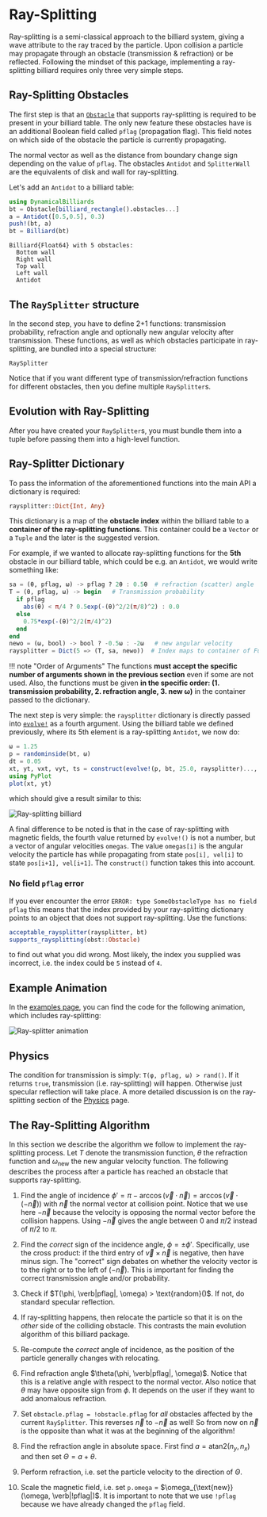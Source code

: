 # Ray-Splitting
Ray-splitting is a semi-classical approach to the billiard system, giving a wave attribute to the ray traced by the particle.
Upon collision a particle may propagate through an obstacle (transmission & refraction) or be reflected. Following the mindset of this package, implementing a ray-splitting billiard requires only three very simple steps.

## Ray-Splitting Obstacles
The first step is that an [`Obstacle`](@ref) that supports ray-splitting is required to be present in your billiard table. The only new feature these obstacles have is an additional Boolean field called `pflag` (propagation flag). This field notes on which side of the obstacle the particle is currently propagating.

The normal vector as well as the distance from boundary change sign depending on the value of `pflag`. The obstacles `Antidot` and `SplitterWall` are the equivalents of disk and wall for ray-splitting.

Let's add an `Antidot` to a billiard table:

```julia
using DynamicalBilliards
bt = Obstacle[billiard_rectangle().obstacles...]
a = Antidot([0.5,0.5], 0.3)
push!(bt, a)
bt = Billiard(bt)
```
```
Billiard{Float64} with 5 obstacles:
  Bottom wall
  Right wall
  Top wall
  Left wall
  Antidot
```

## The `RaySplitter` structure
In the second step, you have to define 2+1 functions: transmission probability,
refraction angle and optionally new angular velocity after transmission. These functions, as well as which obstacles participate in ray-splitting, are bundled into a special structure:
```@docs
RaySplitter
```

Notice that if you want different type of transmission/refraction functions for
different obstacles, then you define multiple `RaySplitter`s.


## Evolution with Ray-Splitting
After you have created your `RaySplitter`s, you must bundle them into a tuple
before passing them into a high-level function.

## Ray-Splitter Dictionary
To pass the information of the aforementioned functions into the main API a dictionary is required:
```julia
raysplitter::Dict{Int, Any}
```
This dictionary is a map of the **obstacle index** within the billiard table to a **container of the ray-splitting functions**. This container could be a `Vector` or a `Tuple` and the later is the suggested version.

For example, if we wanted to allocate ray-splitting functions for the **5th** obstacle in our billiard table, which could be e.g. an `Antidot`, we would write something like:
```julia
sa = (θ, pflag, ω) -> pflag ? 2θ : 0.5θ  # refraction (scatter) angle
T = (θ, pflag, ω) -> begin   # Transmission probability
  if pflag
    abs(θ) < π/4 ? 0.5exp(-(θ)^2/2(π/8)^2) : 0.0
  else
    0.75*exp(-(θ)^2/2(π/4)^2)
  end
end
newo = (ω, bool) -> bool ? -0.5ω : -2ω   # new angular velocity
raysplitter = Dict(5 => (T, sa, newo))  # Index maps to container of Functions
```

!!! note "Order of Arguments"
    The functions **must accept the specific number of arguments shown in the previous section** even if some are not used. Also, the functions must be given **in the specific order: (1. transmission probability, 2. refraction angle, 3. new ω)** in the container passed to the dictionary.

The next step is very simple: the `raysplitter` dictionary is directly passed into [`evolve!`](@ref) as a fourth argument.
Using the billiard table we defined previously, where its 5th element is a ray-splitting `Antidot`, we now do:
```julia
ω = 1.25
p = randominside(bt, ω)
dt = 0.05
xt, yt, vxt, vyt, ts = construct(evolve!(p, bt, 25.0, raysplitter)..., dt)
using PyPlot
plot(xt, yt)
```
which should give a result similar to this:

![Ray-splitting billiard](http://i.imgur.com/UfGQfOm.png)

A final difference to be noted is that in the case of ray-splitting with magnetic fields, the fourth value returned by `evolve!()` is not a number, but a vector of angular velocities `omegas`. The value `omegas[i]` is the angular velocity the particle has while propagating from state `pos[i], vel[i]` to state `pos[i+1], vel[i+1]`. The `construct()` function takes this into account.

### No field `pflag` error

If you ever encounter the error `ERROR: type SomeObstacleType has no field pflag` this means that the index provided by your ray-splitting dictionary points to an object that does not support ray-splitting. Use the functions:
```julia
acceptable_raysplitter(raysplitter, bt)
supports_raysplitting(obst::Obstacle)
```
to find out what you did wrong. Most likely, the index you supplied was incorrect, i.e. the index could be `5` instead of `4`.

## Example Animation
In the [examples page](examples), you can find the code for the following animation, which includes ray-splitting:

![Ray-splitter animation](http://i.imgur.com/89s0fon.gif)

## Physics
The condition for transmission is simply: `T(φ, pflag, ω) > rand()`. If it returns `true`, transmission (i.e. ray-splitting) will happen. Otherwise just specular reflection will take place. A more detailed discussion is on the ray-splitting section of the
[Physics](/physics#ray-splitting-functions) page.

## The Ray-Splitting Algorithm
In this section we describe the algorithm we follow to implement the ray-splitting
process. Let $T$ denote the transmission function, $\theta$ the refraction function and $\omega_{\text{new}}$ the new angular velocity function. The following describes the process after a particle has reached an obstacle that supports ray-splitting.

1.  Find the angle of incidence $\phi' = \pi - \arccos(\vec{v} \cdot \vec{n}) = \arccos(\vec{v} \cdot (-\vec{n}))$ with $\vec{n}$ the normal vector at collision point. Notice that we use here $-\vec{n}$ because the velocity is opposing the normal vector before the collision happens. Using $-\vec{n}$ gives the angle between 0 and $\pi/2$ instead of $\pi/2$ to $\pi$.

2.  Find the *correct* sign of the incidence angle, $\phi = \pm \phi'$. Specifically, use the cross product: if the third entry of $\vec{v} \times \vec{n}$ is negative, then have minus sign. The "correct" sign debates on whether the velocity vector is to the right or to the left of $(-\vec{n})$. This is important for finding the correct transmission angle and/or probability.

3.  Check if $T(\phi, \verb|pflag|, \omega) > \text{random}()$. If not, do standard specular reflection.

4. If ray-splitting happens, then relocate the particle so that it is on the *other* side of the colliding obstacle. This contrasts the main evolution algorithm of this billiard package.

5. Re-compute the *correct* angle of incidence, as the position of the particle generally changes with relocating.

6.  Find refraction angle $\theta(\phi, \verb|pflag|, \omega)$. Notice that this is a relative angle with respect to the normal vector. Also notice that $\theta$ may have opposite sign from $\phi$. It depends on the user if they want to add anomalous refraction.

7.  Set `obstacle.pflag = !obstacle.pflag` for *all* obstacles affected by the current `RaySplitter`. This reverses $\vec{n}$ to $-\vec{n}$ as well! So from now on $\vec{n}$ is the opposite than what it was at the beginning of the algorithm!

8.  Find the refraction angle in absolute space. First find $a = \text{atan2}(n_y, n_x)$ and then set $\Theta = a + \theta$.

9. Perform refraction, i.e. set the particle velocity to the direction of $\Theta$.

10. Scale the magnetic field, i.e. set `p.omega` = $\omega_{\text{new}}(\omega, \verb|!pflag|)$. It is important to note that we use `!pflag` because we have already changed the `pflag` field.

